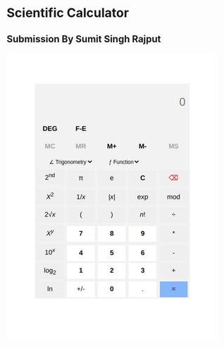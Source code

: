 # Scientific Calculator

## Submission By Sumit Singh Rajput



<!DOCTYPE html>
<html lang="en">
<head>
    <meta charset="UTF-8">
    <meta http-equiv="X-UA-Compatible" content="IE=edge">
    <meta name="viewport" content="width=device-width, initial-scale=1.0">
</head>
<body>
  <img src="./Images/Screenshot from 2023-03-17 10-16-51.png" alt="Calculator">
</body>
</html>